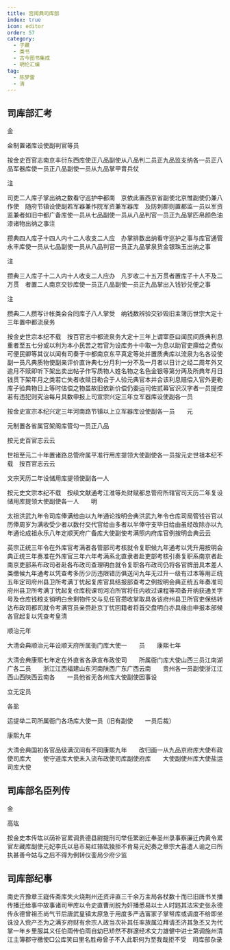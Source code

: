 ```yaml
---
title: 宫闱典司库部
index: true
icon: editor
order: 57
category:
  - 子藏
  - 类书
  - 古今图书集成
  - 明伦汇编
tag:
  - 陈梦雷
  - 清
---
```


## 司库部汇考

金  

金制置诸库设使副判官等员  

按金史百官志南京丰衍东西库使正八品副使从八品判二员正九品监支纳各一员正八品军器库使一员正八品副使一员从九品掌甲胄兵仗  

注  

司吏二人库子掌出纳之数看守巡护中都南　京依此置西京省副使北京惟副使仍兼八作使　随府节镇设使副若军器兼作院军资兼军器库　及防刺郡则置都监一员以军资监兼者如旧中都广备库使一员从七品副使一员从八品判官一员正九品掌匹帛颜色油漆诸物出纳之事注  

攒典四人库子十四人内十二人收支二人应　办掌排数出纳看守巡护之事与库官通管永丰库使一员从七品副使一员从八品判官一员正九品掌泉货金银珠玉出纳之事  

注  

攒典三人库子十二人内十人收支二人应办　凡岁收二十五万贯者置库子十人不及二万贯　者置二人南京交钞库使一员正八品副使一员正九品掌出入钱钞兑便之事  

注  

攒典二人攒写计帐类会合同库子八人掌受　纳钱数辨验交钞毁旧主簿历世宗大定十三年置中都流泉务  

按金史世宗本纪不载　按百官志中都流泉务大定十三年上谓宰臣曰闻民间质典利息重者至五七分或以利为本小民苦之若官为设库务十中取一为息以助官吏廪给之费似可便民卿等其议以闻有司奏于中都南京东平真定等处并置质典库以流泉为名各设使副一员凡典质物使副亲评价直许典七分月利一分不及一月者以日计之经二周年外又逾月不赎即听下架出卖出帖子作写质物人姓名物之名色金银等第分两及所典年月日钱贯下架年月之类若亡失者收赎日勒合于人验元典官本并合该利息赔偿入官外更勒库子验典物日上等时估偿之物虽故旧依新价偿仍委运司佐贰幕官识汉字者一员提控若有违犯则究治每月具数申报上司宣宗兴定三年立军器库设使副各一员  

按金史宣宗本纪兴定三年河南路节镇以上立军器库设使副各一员　　元  

元制置各省属官架阁库管勾一员正八品  

按元史百官志云云  

世祖至元二十年置诸路总管府属平准行用库提领大使副使各一员按元史世祖本纪不载　按百官志云云  

文宗天历二年设储用库提领使副各一人  

按元史文宗本纪不载　按续文献通考江淮等处财赋都总管府所辖官司天历二年复设储用库提领大使副使各一人　　明  

太祖洪武九年令司库俸满给由以九年通论按明会典洪武九年令仓库司局管钱谷官以历俸周岁为满收受少者以数付交代官给由多者以半俸守支毕日给由虽经改除亦以九年通论成祖永乐八年定顺天府广备库大使副使考满照内府库官例按明会典云云  

英宗正统三年令在外库官考满者各管部司考核就令复职候九年通考以凭升用按明会典正统三年奏准在外库官三年六年考满系北直隶者赴吏部考核引奏复职系南京者赴南京吏部系布政司者赴各布政司查理明白就令复职各布政司仍将各官牌册具本差人类缴候九年通考以凭查考多历少历违限错历俱送问九年无过升一级有过本等用正统五年定司府州县卫所考满丁忧起复库官具结报部查考之例按明会典正统五年奏准司府州县卫所考满丁忧起复仓库税课司河泊所官将任内收过课程等项备开纳获通关字号及仓库钱粮支销明白余剩物件交与见任官攒收掌取具各该府州县卫所官吏保结转达布政司都司就令考满官员亲赍赴京丁忧回籍者将首交盘明白亦具缘由申报本部候各官起复以凭查考皇清  

顺治元年  

大清会典顺治元年设顺天府所属衙门库大使一　　员　　康熙七年  

大清会典康熙七年定在外直省各承宣布政使司　　所属衙门库大使山西三员江南湖广各二员　　浙江江西福建山东河南陕西广东广西云南　　贵州各一员副使浙江江西山西陜西云南各　　一员他省无各州库大使副使因事设  

立无定员  

各盐  

运提举二司所属衙门各场库大使一员（旧有副使　　一员后裁）  

康熙九年  

大清会典国初各官品级满汉间有不同康熙九年　　改归画一从九品京府库大使布政使司库大　　使守道库大使未入流布政使司库副使府库　　大使副使州库大使盐运司库大使  

## 司库部名臣列传

金  

高竑  

按金史本传竑以荫补官累调贵德县尉提刑司举任繁剧迁奉圣州录事察廉迁内黄令累官左藏库副使元妃李氏以皂币易红辂竑独拒不肯易元妃奏之章宗大喜遣人谕之曰所执甚善今姑与之后不得为例转仪銮局少府少监  

## 司库部纪事

南史齐豫章王嶷传斋库失火烧荆州还资评直三千余万主局各杖数十而已旧唐书关播传播迁给事中故事诸司甲库以令史直曹刓脱为奸播悉易以士人时韪其法宋史张永德传永德曾祖丕尚气节后唐武皇镇太原急于用度多严选富家子掌帑库或调度不给即坐诛没入赀产丕为之满岁府财有余宗人政当次补其任率族属泣拜请丕济其急丕又为代掌一年乡里服其义任伯雨传伯雨自幼巳矫然不群邃经术文力雄健中进士第调施州清江主簿郡守檄使□公库笑曰里名胜母曾子不入此职何为至我哉拒不受　司库部杂录  
